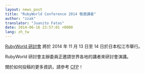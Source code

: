 ```yaml
---
layout: news_post
title: "RubyWorld Conference 2014 敬邀講者"
author: "zzak"
translator: "Juanito Fatas"
date: 2014-06-16 23:57:01 +0000
lang: zh_tw
---
```


[RubyWorld 研討會](http://www.rubyworld-conf.org/en/) 將於 2014 年 11 月 13 日至 14 日於日本松江市舉行。

RubyWorld 研討會主辦委員正邀請世界各地的講者來研討會演講。

關於如何投稿的更多資訊，請參考 [CFP](http://www.rubyworld-conf.org/en/news/2014/06/speaker-invite/)！
